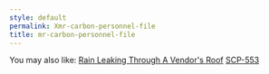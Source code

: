 ```yaml
---
style: default
permalink: Xmr-carbon-personnel-file
title: mr-carbon-personnel-file
---
```

You may also like:
[Rain Leaking Through A Vendor's Roof](http://scp-wiki.net/the-rain-spills-to-a-torrent-can-you-hear-it)
[SCP-553](http://scp-wiki.net/scp-553)